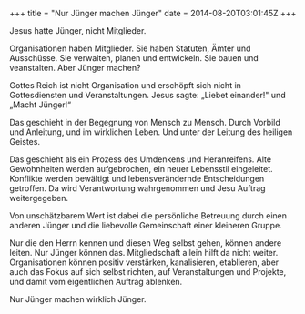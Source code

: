 +++
title = "Nur Jünger machen Jünger"
date = 2014-08-20T03:01:45Z
+++

Jesus hatte Jünger, nicht Mitglieder.

Organisationen haben Mitglieder. Sie haben Statuten, Ämter und Ausschüsse. Sie verwalten, planen und entwickeln. Sie bauen und veanstalten. Aber Jünger machen?

Gottes Reich ist nicht Organisation und erschöpft sich nicht in Gottesdiensten und Veranstaltungen. Jesus sagte: „Liebet einander!" und „Macht Jünger!“

Das geschieht in der Begegnung von Mensch zu Mensch. Durch Vorbild und Anleitung, und im wirklichen Leben. Und unter der Leitung des heiligen Geistes.

Das geschieht als ein Prozess des Umdenkens und Heranreifens. Alte Gewohnheiten werden aufgebrochen, ein neuer Lebensstil eingeleitet. Konflikte werden bewältigt und lebensverändernde Entscheidungen getroffen. Da wird Verantwortung wahrgenommen und Jesu Auftrag weitergegeben.

Von unschätzbarem Wert ist dabei die persönliche Betreuung durch einen anderen Jünger und die liebevolle Gemeinschaft einer kleineren Gruppe.

Nur die den Herrn kennen und diesen Weg selbst gehen, können andere leiten. Nur Jünger können das. Mitgliedschaft allein hilft da nicht weiter. Organisationen können positiv verstärken, kanalisieren, etablieren, aber auch das Fokus auf sich selbst richten, auf Veranstaltungen und Projekte, und damit vom eigentlichen Auftrag ablenken.

Nur Jünger machen wirklich Jünger.
